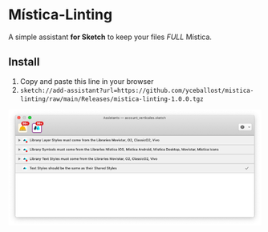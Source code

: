 # Mística-Linting
A simple assistant **for Sketch** to keep your files *FULL* Mística.

## Install
1. Copy and paste this line in your browser  
2. `sketch://add-assistant?url=https://github.com/yceballost/mistica-linting/raw/main/Releases/mistica-linting-1.0.0.tgz`

<div align="center">
  <img src="img/mistica-linting-image.png">
</div>
